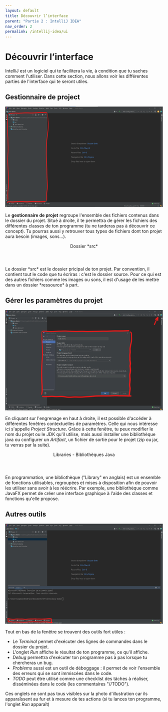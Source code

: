 ```yaml
---
layout: default
title: Découvrir l’interface
parent: "Partie 2 : IntelliJ IDEA"
nav_order: 2
permalink: /intellij-idea/ui
---
```


# Découvrir l’interface

IntelliJ est un logiciel qui te facilitera la vie, à condition que tu saches comment l'utiliser. Dans cette section, nous allons voir les différentes parties de l'interface qui te seront utiles.

## Gestionnaire de project

![Fenêtre de démarrage IntelliJ](../assets/intellij-ui1.png)

Le **gestionnaire de projet** regroupe l'ensemble des fichiers contenus dans le dossier du projet. Situé à droite, il te permettra de gérer les fichiers des différentes classes de ton programme (tu ne tarderas pas à découvrir ce concept). Tu pourras aussi y retrouver tous types de fichiers dont ton projet aura besoin (images, sons...).

<div class="Note">
  <header>Dossier *src*</header>
  <p>
    Le dossier *src* est le dossier pricipal de ton projet. Par convention, il contient tout le code que tu écriras : c'est le dossier source. Pour ce qui est des autres fichiers comme les images ou sons, il est d'usage de les mettre dans un dossier *ressource* à part.
  </p>
</div>

## Gérer les paramètres du projet

![Fenêtre de paramètres projet](../assets/intellij-ui2.png)

En cliquant sur l'engrenage en haut à droite, il est possible d'accéder à différentes fenêtres contextuelles de paramètres. Celle qui nous intéresse ici s'appelle *Project Structure*. Grâce à cette fenêtre, tu peux modifier le nom du projet ou le JDK qu'il utilise, mais aussi installer une bibliothèque java ou configurer un *Artifact*, un fichier de sortie pour le projet (zip ou jar, tu verras par la suite).

<div class="Note">
  <header>Libraries - Bibliothèques Java</header>
  <p>
    En programmation, une bibliothèque ("Library" en anglais) est un ensemble de fonctions utilisables, regroupées et mises à disposition afin de pouvoir les utiliser sans avoir à les réécrire. Par exemple, une bibliothèque comme JavaFX permet de créer une interface graphique à l'aide des classes et fonctions qu'elle propose.
  </p>
</div>

## Autres outils

![Fenêtre de paramètres projet](../assets/intellij-ui3.png)

Tout en bas de la fenêtre se trouvent des outils fort utiles :
* Le *Terminal* permet d'exécuter des lignes de commandes dans le dossier du projet.
* L'onglet *Run* affiche le résultat de ton programme, ce qu'il affiche.
* *Debug* permettra d'exécuter ton programme pas à pas lorsque tu chercheras un bug.
* *Problems* aussi est un outil de déboggage : il permet de voir l'ensemble des erreurs qui se sont immiscées dans le code.
* *TODO* peut être utilisé comme une checklist des tâches à réaliser, disséminées dans le code (les commentaires "//TODO").


Ces onglets ne sont pas tous visibles sur la photo d'illustration car ils apparaîssent au fur et à mesure de tes actions (si tu lances ton programme, l'onglet *Run* apparaît)

